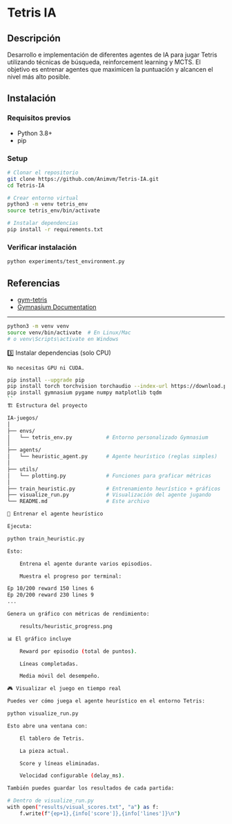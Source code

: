 # Tetris IA

## Descripción

Desarrollo e implementación de diferentes agentes de IA para jugar Tetris utilizando técnicas de búsqueda, reinforcement learning y MCTS. El objetivo es entrenar agentes que maximicen la puntuación y alcancen el nivel más alto posible.

## Instalación

### Requisitos previos
- Python 3.8+
- pip

### Setup
```bash
# Clonar el repositorio
git clone https://github.com/Animvm/Tetris-IA.git
cd Tetris-IA

# Crear entorno virtual
python3 -m venv tetris_env
source tetris_env/bin/activate

# Instalar dependencias
pip install -r requirements.txt
```

### Verificar instalación
```bash
python experiments/test_environment.py
```

## Referencias

- [gym-tetris](https://github.com/Kautenja/gym-tetris)
- [Gymnasium Documentation](https://gymnasium.farama.org/)

-------------------------------------------------------------------------------------------------------------------------------------
```bash
python3 -m venv venv
source venv/bin/activate  # En Linux/Mac
# o venv\Scripts\activate en Windows
```
3️⃣ Instalar dependencias (solo CPU)

    No necesitas GPU ni CUDA.
```bash
pip install --upgrade pip
pip install torch torchvision torchaudio --index-url https://download.pytorch.org/whl/cpu
pip install gymnasium pygame numpy matplotlib tqdm
``
🏗️ Estructura del proyecto

IA-juegos/
│
├── envs/
│   └── tetris_env.py           # Entorno personalizado Gymnasium
│
├── agents/
│   └── heuristic_agent.py      # Agente heurístico (reglas simples)
│
├── utils/
│   └── plotting.py             # Funciones para graficar métricas
│
├── train_heuristic.py          # Entrenamiento heurístico + gráficos
├── visualize_run.py            # Visualización del agente jugando
└── README.md                   # Este archivo

🧠 Entrenar el agente heurístico

Ejecuta:

python train_heuristic.py

Esto:

    Entrena el agente durante varios episodios.

    Muestra el progreso por terminal:

Ep 10/200 reward 150 lines 6
Ep 20/200 reward 230 lines 9
...

Genera un gráfico con métricas de rendimiento:

    results/heuristic_progress.png

📊 El gráfico incluye

    Reward por episodio (total de puntos).

    Líneas completadas.

    Media móvil del desempeño.

🎮 Visualizar el juego en tiempo real

Puedes ver cómo juega el agente heurístico en el entorno Tetris:

python visualize_run.py

Esto abre una ventana con:

    El tablero de Tetris.

    La pieza actual.

    Score y líneas eliminadas.

    Velocidad configurable (delay_ms).

También puedes guardar los resultados de cada partida:

# Dentro de visualize_run.py
with open("results/visual_scores.txt", "a") as f:
    f.write(f"{ep+1},{info['score']},{info['lines']}\n")
